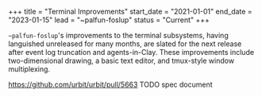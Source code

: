 +++
title = "Terminal Improvements"
start_date = "2021-01-01"
end_date = "2023-01-15"
lead = "~palfun-foslup"
status = "Current"
+++

`~palfun-foslup`'s improvements to the terminal subsystems, having languished unreleased for many months, are slated for the next release after event log truncation and agents-in-Clay.  These improvements include two-dimensional drawing, a basic text editor, and tmux-style window multiplexing.

https://github.com/urbit/urbit/pull/5663
TODO spec document
